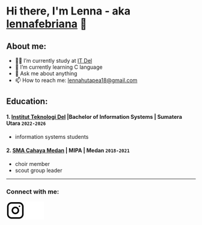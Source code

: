 # Hi there, I'm Lenna - aka [lennafebriana](https://www.instagram.com/nfebtp_/) 👋
## About me:
- 👩‍🎓 I’m currently study at [IT Del](https://www.del.ac.id/)
- 🌱 I’m currently learning C language
- 💬 Ask me about anything
- 📫 How to reach me: lennahutapea18@gmail.com

## Education:

#### 1. [Institut Teknologi Del](https://www.del.ac.id/) |Bachelor of Information Systems | Sumatera Utara `2022-2026`
   - information systems students
#### 2. [SMA Cahaya Medan](https://www.facebook.com/smacahayamedan/) | MIPA | Medan `2018-2021`
   - choir member
   - scout group leader
---

### Connect with me:

[![website](./img/instagram-light.svg)](https://www.instagram.com/nfebtp_/#gh-light-mode-only)
[![website](./img/instagram-dark.svg)](https://www.instagram.com/nfebtp_/#gh-dark-mode-only)
